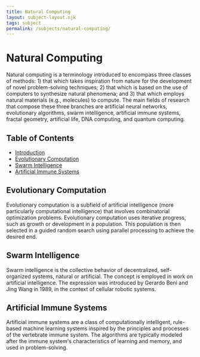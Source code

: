 ```yaml
---
title: Natural Computing
layout: subject-layout.njk
tags: subject
permalink: /subjects/natural-computing/
---
```


# Natural Computing

Natural computing is a terminology introduced to encompass three classes of methods: 1) that which takes inspiration from nature for the development of novel problem-solving techniques; 2) that which is based on the use of computers to synthesize natural phenomena; and 3) that which employs natural materials (e.g., molecules) to compute. The main fields of research that compose these three branches are artificial neural networks, evolutionary algorithms, swarm intelligence, artificial immune systems, fractal geometry, artificial life, DNA computing, and quantum computing.

## Table of Contents

*   [Introduction](#natural-computing)
*   [Evolutionary Computation](#evolutionary-computation)
*   [Swarm Intelligence](#swarm-intelligence)
*   [Artificial Immune Systems](#artificial-immune-systems)

## Evolutionary Computation

Evolutionary computation is a subfield of artificial intelligence (more particularly computational intelligence) that involves combinatorial optimization problems. Evolutionary computation uses iterative progress, such as growth or development in a population. This population is then selected in a guided random search using parallel processing to achieve the desired end.

## Swarm Intelligence

Swarm intelligence is the collective behavior of decentralized, self-organized systems, natural or artificial. The concept is employed in work on artificial intelligence. The expression was introduced by Gerardo Beni and Jing Wang in 1989, in the context of cellular robotic systems.

## Artificial Immune Systems

Artificial immune systems are a class of computationally intelligent, rule-based machine learning systems inspired by the principles and processes of the vertebrate immune system. The algorithms are typically modeled after the immune system's characteristics of learning and memory, and used in problem-solving.